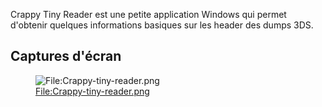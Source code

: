 Crappy Tiny Reader est une petite application Windows qui permet
d'obtenir quelques informations basiques sur les header des dumps 3DS.

## Captures d'écran

<figure>
<img src="Crappy-tiny-reader.png" title="File:Crappy-tiny-reader.png" />
<figcaption><a
href="File:Crappy-tiny-reader.png">File:Crappy-tiny-reader.png</a></figcaption>
</figure>